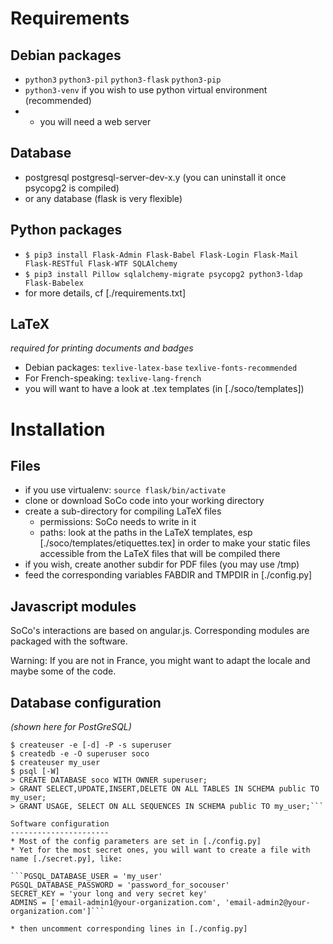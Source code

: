 Requirements
============
Debian packages
---------------
* `python3` `python3-pil` `python3-flask` `python3-pip`
* `python3-venv` if you wish to use python virtual environment (recommended)
* + you will need a web server

Database
--------
* postgresql postgresql-server-dev-x.y (you can uninstall it once psycopg2 is compiled)
* or any database (flask is very flexible)

Python packages
---------------
* `$ pip3 install Flask-Admin Flask-Babel Flask-Login Flask-Mail Flask-RESTful Flask-WTF SQLAlchemy`
* `$ pip3 install Pillow sqlalchemy-migrate psycopg2 python3-ldap Flask-Babelex`
* for more details, cf [./requirements.txt]

LaTeX
-----
_required for printing documents and badges_
* Debian packages: `texlive-latex-base` `texlive-fonts-recommended`
* For French-speaking: `texlive-lang-french`
* you will want to have a look at .tex templates (in [./soco/templates])


Installation
============
Files
-----
* if you use virtualenv: `source flask/bin/activate`
* clone or download SoCo code into your working directory
* create a sub-directory for compiling LaTeX files
  * permissions: SoCo needs to write in it
  * paths: look at the paths in the LaTeX templates, esp [./soco/templates/etiquettes.tex] in order to make your static files accessible from the LaTeX files that will be compiled there
* if you wish, create another subdir for PDF files (you may use /tmp)
* feed the corresponding variables FABDIR and TMPDIR in [./config.py]

Javascript modules
------------------
SoCo's interactions are based on angular.js. Corresponding modules are packaged with the software.

Warning: If you are not in France, you might want to adapt the locale and maybe some of the code.

Database configuration
----------------------
_(shown here for PostGreSQL)_

```$ sudo su - postgres
$ createuser -e [-d] -P -s superuser
$ createdb -e -O superuser soco
$ createuser my_user
$ psql [-W]
> CREATE DATABASE soco WITH OWNER superuser;
> GRANT SELECT,UPDATE,INSERT,DELETE ON ALL TABLES IN SCHEMA public TO my_user;
> GRANT USAGE, SELECT ON ALL SEQUENCES IN SCHEMA public TO my_user;```

Software configuration
----------------------
* Most of the config parameters are set in [./config.py]
* Yet for the most secret ones, you will want to create a file with name [./secret.py], like:

```PGSQL_DATABASE_USER = 'my_user'
PGSQL_DATABASE_PASSWORD = 'password_for_socouser'
SECRET_KEY = 'your long and very secret key'
ADMINS = ['email-admin1@your-organization.com', 'email-admin2@your-organization.com']```

* then uncomment corresponding lines in [./config.py]
